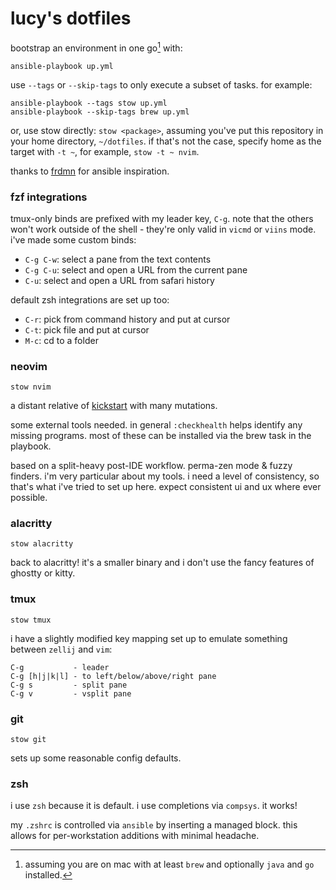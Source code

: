 # lucy's dotfiles

bootstrap an environment in one go[^1] with:

[^1]: assuming you are on mac with at least `brew` and optionally `java` and
    `go` installed.

```shell
ansible-playbook up.yml
```

use `--tags` or `--skip-tags` to only execute a subset of tasks. for example:

```shell
ansible-playbook --tags stow up.yml
ansible-playbook --skip-tags brew up.yml
```

or, use stow directly: `stow <package>`, assuming you've put this repository in
your home directory, `~/dotfiles`. if that's not the case, specify home as the
target with `-t ~`, for example, `stow -t ~ nvim`.

thanks to [frdmn](https://github.com/frdmn/dotfiles) for ansible inspiration.

### fzf integrations

tmux-only binds are prefixed with my leader key, `C-g`. note that the others
won't work outside of the shell - they're only valid in `vicmd` or `viins` mode.
i've made some custom binds:

- `C-g C-w`: select a pane from the text contents
- `C-g C-u`: select and open a URL from the current pane
- `C-u`: select and open a URL from safari history

default zsh integrations are set up too:

- `C-r`: pick from command history and put at cursor
- `C-t`: pick file and put at cursor
- `M-c`: cd to a folder

### neovim

```shell
stow nvim
```

a distant relative of [kickstart](https://github.com/nvim-lua/kickstart.nvim)
with many mutations.

some external tools needed. in general `:checkhealth` helps identify any missing
programs. most of these can be installed via the brew task in the playbook.

based on a split-heavy post-IDE workflow. perma-zen mode & fuzzy finders. i'm
very particular about my tools. i need a level of consistency, so that's what
i've tried to set up here. expect consistent ui and ux where ever possible.

### alacritty

```shell
stow alacritty
```

back to alacritty! it's a smaller binary and i don't use the fancy features of
ghostty or kitty.

### tmux

```shell
stow tmux
```

i have a slightly modified key mapping set up to emulate something between
`zellij` and `vim`:

```
C-g           - leader
C-g [h|j|k|l] - to left/below/above/right pane
C-g s         - split pane
C-g v         - vsplit pane
```

### git

```shell
stow git
```

sets up some reasonable config defaults.

### zsh

i use `zsh` because it is default. i use completions via `compsys`. it works!

my `.zshrc` is controlled via `ansible` by inserting a managed block. this
allows for per-workstation additions with minimal headache.
